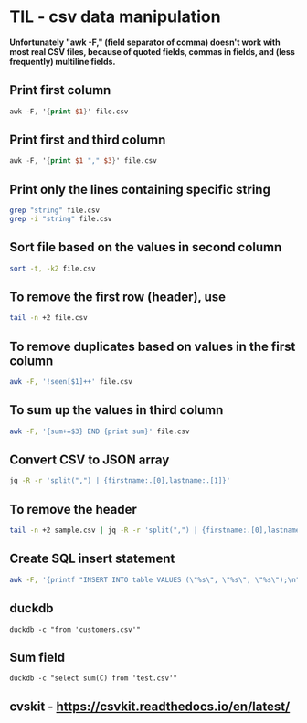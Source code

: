 # TIL - csv data manipulation

__Unfortunately "awk -F," (field separator of comma) doesn't work with most real CSV files, because of quoted fields, commas in fields, and (less frequently) multiline fields.__

## Print first column

```awk
awk -F, '{print $1}' file.csv
```

## Print first and third column

```awk
awk -F, '{print $1 "," $3}' file.csv
```

## Print only the lines containing specific string

```bash
grep "string" file.csv
grep -i "string" file.csv
```

## Sort file based on the values in second column

```bash
sort -t, -k2 file.csv
```

## To remove the first row (header), use

```bash
tail -n +2 file.csv
```

## To remove duplicates based on values in the first column

```bash
awk -F, '!seen[$1]++' file.csv
```

## To sum up the values in third column

```bash
awk -F, '{sum+=$3} END {print sum}' file.csv
```

## Convert CSV to JSON array

```bash
jq -R -r 'split(",") | {firstname:.[0],lastname:.[1]}'
```

## To remove the header

```bash
tail -n +2 sample.csv | jq -R -r 'split(",") | {firstname:.[0],lastname:.[1]}'
```

## Create SQL insert statement

```bash
awk -F, '{printf "INSERT INTO table VALUES (\"%s\", \"%s\", \"%s\");\n", $1, $2, $3}'
```

## duckdb

```
duckdb -c "from 'customers.csv'"
```

## Sum field

```
duckdb -c "select sum(C) from 'test.csv'"
```

## cvskit - https://csvkit.readthedocs.io/en/latest/

